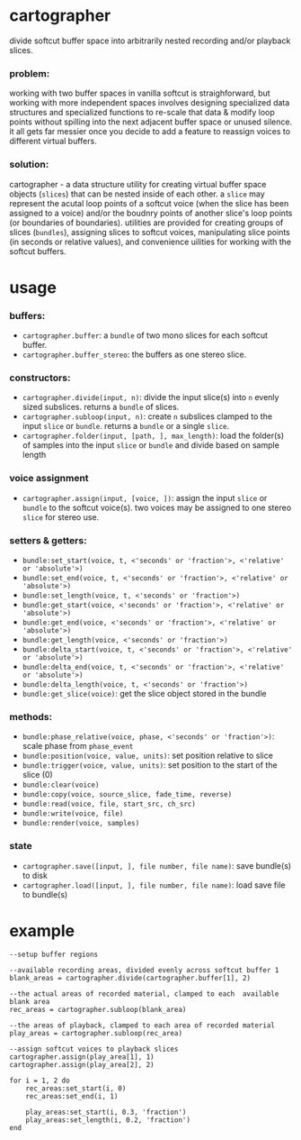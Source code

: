 # cartographer

divide softcut buffer space into arbitrarily nested recording and/or playback slices.

### problem:

working with two buffer spaces in vanilla softcut is straighforward, but working with more independent spaces involves designing specialized data structures and specialized functions to re-scale that data & modify loop points without spilling into the next adjacent buffer space or unused silence. it all gets far messier once you decide to add a feature to reassign voices to different virtual buffers.

### solution:

cartographer - a data structure utility for creating virtual buffer space objects (`slices`) that can be nested inside of each other. a `slice` may represent the acutal loop points of a softcut voice (when the slice has been assigned to a voice) and/or the boudnry points of another slice's loop points (or boundaries of boundaries). utilities are provided for creating groups of slices (`bundles`), assigning slices to softcut voices, manipulating slice points (in seconds or relative values), and convenience uilities for working with the softcut buffers. 

# usage

### buffers:
- `cartographer.buffer`: a `bundle` of two mono slices for each softcut buffer.
- `cartographer.buffer_stereo`: the buffers as one stereo slice.

### constructors:
- `cartographer.divide(input, n)`: divide the input slice(s) into `n` evenly sized subslices. returns a `bundle` of slices.
- `cartographer.subloop(input, n)`: create `n` subslices clamped to the input `slice` or `bundle`. returns a `bundle` or a single `slice`.
- `cartographer.folder(input, [path, ], max_length)`: load the folder(s) of samples into the input `slice` or `bundle` and divide based on sample length

### voice assignment
- `cartographer.assign(input, [voice, ])`: assign the input `slice` or `bundle` to the softcut voice(s). two voices may be assigned to one stereo `slice` for stereo use.

### setters & getters:
- `bundle:set_start(voice, t, <'seconds' or 'fraction'>, <'relative' or 'absolute'>)` 
- `bundle:set_end(voice, t, <'seconds' or 'fraction'>, <'relative' or 'absolute'>)` 
- `bundle:set_length(voice, t, <'seconds' or 'fraction'>)` 
- `bundle:get_start(voice, <'seconds' or 'fraction'>, <'relative' or 'absolute'>)` 
- `bundle:get_end(voice, <'seconds' or 'fraction'>, <'relative' or 'absolute'>)` 
- `bundle:get_length(voice, <'seconds' or 'fraction'>)`
- `bundle:delta_start(voice, t, <'seconds' or 'fraction'>, <'relative' or 'absolute'>)` 
- `bundle:delta_end(voice, t, <'seconds' or 'fraction'>, <'relative' or 'absolute'>)` 
- `bundle:delta_length(voice, t, <'seconds' or 'fraction'>)`
- `bundle:get_slice(voice)`: get the slice object stored in the bundle

### methods:
- `bundle:phase_relative(voice, phase, <'seconds' or 'fraction'>)`: scale phase from `phase_event`
- `bundle:position(voice, value, units)`: set position relative to slice
- `bundle:trigger(voice, value, units)`: set position to the start of the slice (0)
- `bundle:clear(voice)`
- `bundle:copy(voice, source_slice, fade_time, reverse)`
- `bundle:read(voice, file, start_src, ch_src)`
- `bundle:write(voice, file)`
- `bundle:render(voice, samples)`

### state

- `cartographer.save([input, ], file number, file name)`: save bundle(s) to disk
- `cartographer.load([input, ], file number, file name)`: load save file to bundle(s)

# example
```
--setup buffer regions

--available recording areas, divided evenly across softcut buffer 1
blank_areas = cartographer.divide(cartographer.buffer[1], 2)

--the actual areas of recorded material, clamped to each  available blank area
rec_areas = cartographer.subloop(blank_area)

--the areas of playback, clamped to each area of recorded material
play_areas = cartographer.subloop(rec_area)

--assign softcut voices to playback slices
cartographer.assign(play_area[1], 1)
cartographer.assign(play_area[2], 2)

for i = 1, 2 do
    rec_areas:set_start(i, 0)
    rec_areas:set_end(i, 1)

    play_areas:set_start(i, 0.3, 'fraction')
    play_areas:set_length(i, 0.2, 'fraction')
end
```
